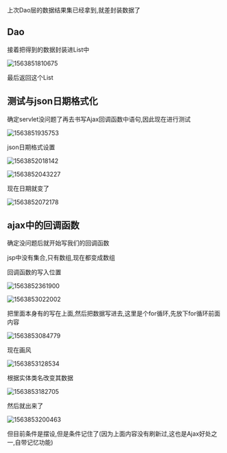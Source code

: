 上次Dao层的数据结果集已经拿到,就差封装数据了

## Dao

接着把得到的数据封装进List中

![1563851810675](C:\Users\RuicyQuan\AppData\Roaming\Typora\typora-user-images\1563851810675.png)

最后返回这个List

## 测试与json日期格式化

确定servlet没问题了再去书写Ajax回调函数中语句,因此现在进行测试

![1563851935753](C:\Users\RuicyQuan\AppData\Roaming\Typora\typora-user-images\1563851935753.png)

json日期格式设置

![1563852018142](C:\Users\RuicyQuan\AppData\Roaming\Typora\typora-user-images\1563852018142.png)

![1563852043227](C:\Users\RuicyQuan\AppData\Roaming\Typora\typora-user-images\1563852043227.png)

现在日期就变了

![1563852072178](C:\Users\RuicyQuan\AppData\Roaming\Typora\typora-user-images\1563852072178.png)

## ajax中的回调函数

确定没问题后就开始写我们的回调函数

jsp中没有集合,只有数组,现在都变成数组

回调函数的写入位置

![1563852361900](C:\Users\RuicyQuan\AppData\Roaming\Typora\typora-user-images\1563852361900.png)

![1563853022002](C:\Users\RuicyQuan\AppData\Roaming\Typora\typora-user-images\1563853022002.png)

把里面本身有的写在上面,然后把数据写进去,这里是个for循环,先放下for循环前面内容

![1563853084779](C:\Users\RuicyQuan\AppData\Roaming\Typora\typora-user-images\1563853084779.png)

现在画风

![1563853128534](C:\Users\RuicyQuan\AppData\Roaming\Typora\typora-user-images\1563853128534.png)

根据实体类名改变其数据

![1563853182705](C:\Users\RuicyQuan\AppData\Roaming\Typora\typora-user-images\1563853182705.png)

然后就出来了

![1563853200463](C:\Users\RuicyQuan\AppData\Roaming\Typora\typora-user-images\1563853200463.png)

但目前条件是摆设,但是条件记住了(因为上面内容没有刷新过,这也是Ajax好处之一,自带记忆功能)

